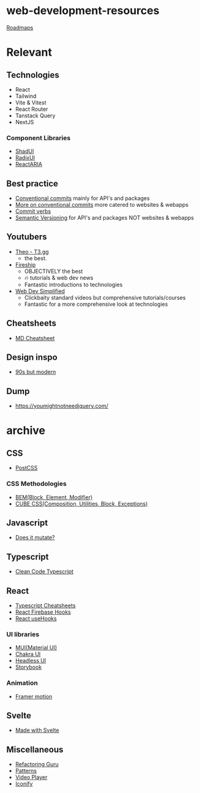 # web-development-resources
[Roadmaps](https://roadmap.sh/)

# Relevant
## Technologies
- React
- Tailwind
- Vite & Vitest
- React Router
- Tanstack Query
- NextJS
### Component Libraries
- [ShadUI](https://ui.shadcn.com/)
- [RadixUI](https://www.radix-ui.com/)
- [ReactARIA](https://react-spectrum.adobe.com/react-aria/index.html)
## Best practice
- [Conventional commits](https://www.conventionalcommits.org/en/v1.0.0/) mainly for API's and packages
- [More on conventional commits](https://gist.github.com/qoomon/5dfcdf8eec66a051ecd85625518cfd13) more catered to websites & webapps
- [Commit verbs](https://github.com/knowbl/git-commit-message)
- [Semantic Versioning](https://semver.org/) for API's and packages NOT websites & webapps
## Youtubers
- [Theo - T3.gg](https://www.youtube.com/@t3dotgg)
  - the best.
- [Fireship](https://www.youtube.com/@Fireship)
  - OBJECTIVELY the best
  - 🔥 tutorials & web dev news
  - Fantastic introductions to technologies
- [Web Dev Simplified](https://www.youtube.com/@WebDevSimplified)
  - Clickbaity standard videos but comprehensive tutorials/courses
  - Fantastic for a more comprehensive look at technologies
## Cheatsheets
- [MD Cheatsheet](https://www.markdownguide.org/cheat-sheet/)
## Design inspo
- [90s but modern](https://joelgc.com/)

## Dump

- https://youmightnotneedjquery.com/

# archive
## CSS 
- [PostCSS](https://postcss.org/)
### CSS Methodologies
- [BEM(Block, Element, Modifier)](http://getbem.com/)
- [CUBE CSS(Composition, Utilities, Block, Exceptions)](https://cube.fyi/)
## Javascript
- [Does it mutate?](https://doesitmutate.xyz/)
## Typescript
- [Clean Code Typescript](https://github.com/labs42io/clean-code-typescript)
## React
- [Typescript Cheatsheets](https://github.com/typescript-cheatsheets/react)
- [React Firebase Hooks](https://github.com/CSFrequency/react-firebase-hooks)
- [React useHooks](https://usehooks.com/)
### UI libraries
- [MUI(Material UI)](https://mui.com/)
- [Chakra UI](https://chakra-ui.com/)
- [Headless UI](https://headlessui.dev/)
- [Storybook](https://storybook.js.org/)
### Animation
- [Framer motion](https://www.framer.com/motion/)
## Svelte
- [Made with Svelte](https://madewithsvelte.com/)

## Miscellaneous
- [Refactoring Guru](https://refactoring.guru/)
- [Patterns](https://www.patterns.dev/)
- [Video Player](https://videojs.com/)
- [Iconify](https://iconify.design/)
